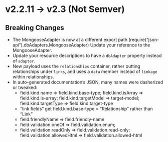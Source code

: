 # v2.2.11 -> v2.3 (Not Semver)
## Breaking Changes
- The MongooseAdapter is now at a different export path (require(“json-api”).dbAdapters.MongooseAdapter) Update your reference to the MongooseAdapter.
- Update your resource descriptions to have a `dbAdapter` property instead of `adapter`.
- New payload uses the `relationships` container, rather putting relationships under `links`, and uses a `data` member instead of `linkage` within relationships.
- In auto-generated documentation’s JSON, many names were dasherized or tweaked:
	- field.kind.name => field.kind.base-type; field.kind.isArray => field.kind.is-array; field.kind.targetModel => target-model; field.kind.targetType => field.kind.target-type
	- “link fields” get field.kind.base-type = “Relationship” rather than “Link”
	- field.friendlyName => field.friendly-name
	- field.validation.oneOf => field.validation.enum; 
	- field.validation.readOnly => field.validation.read-only; field.validation.allowedHtml => field.validation.allowed-html